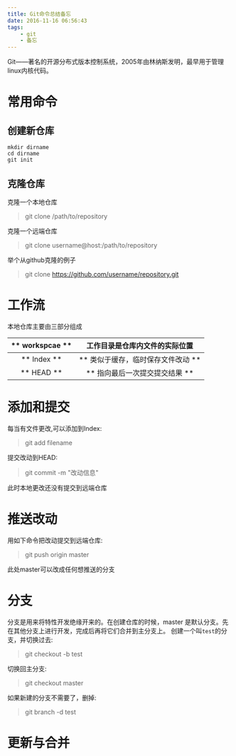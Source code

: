 ```yaml
---
title: Git命令总结备忘
date: 2016-11-16 06:56:43
tags:
	- git
	- 备忘
---
```


Git——著名的开源分布式版本控制系统，2005年由林纳斯发明，最早用于管理linux内核代码。

# 常用命令
## 创建新仓库
```
mkdir dirname
cd dirname
git init
```

## 克隆仓库
克隆一个本地仓库
> git clone /path/to/repository

克隆一个远端仓库
> git clone username@host:/path/to/repository

举个从github克隆的例子
> git clone https://github.com/username/repository.git

# 工作流
本地仓库主要由三部分组成

| ** workspcae **  | 工作目录是仓库内文件的实际位置 |
| :-------: | :--------: |
| ** Index  ** | ** 类似于缓存，临时保存文件改动 ** |
| ** HEAD ** | ** 指向最后一次提交提交结果 ** |

# 添加和提交
每当有文件更改,可以添加到Index:
> git add filename

提交改动到HEAD:
> git commit -m "改动信息"

此时本地更改还没有提交到远端仓库

# 推送改动
用如下命令把改动提交到远端仓库:
> git push origin master

此处master可以改成任何想推送的分支

# 分支
分支是用来将特性开发绝缘开来的。在创建仓库的时候，master 是默认分支。先在其他分支上进行开发，完成后再将它们合并到主分支上。
创建一个叫`test`的分支，并切换过去:
> git checkout -b test

切换回主分支:
> git checkout master

如果新建的分支不需要了，删掉:
> git branch -d test

# 更新与合并
